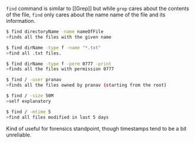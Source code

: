 `find` command is similar to [[Grep]] but while `grep` cares about the contents of the file, `find` only cares about the name name of the file and its information.

```bash
$ find directoryName -name nameOfFile
>finds all the files with the given name

$ find dirName -type f -name "*.txt"
>find all .txt files.

$ find dirName -type f -perm 0777 -print
>finds all the files with permission 0777

$ find / -user pranav
>finds all the files owned by pranav (starting from the root)

$ find / -size 50M
>self explanatory

$ find / -mtime 5
>find all files modified in last 5 days

```

Kind of useful for forensics standpoint, though timestamps tend to be a bit unreliable.

